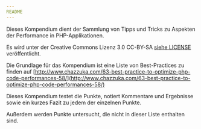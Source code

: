 ```yaml
---
README
---
```

Dieses Kompendium dient der Sammlung von Tipps und Tricks zu Aspekten der Performance in PHP-Applikationen.

Es wird unter der Creative Commons Lizenz 3.0 CC-BY-SA [siehe LICENSE](LICENSE.md "Lizenz") veröffentlicht.

Die Grundlage für das Kompendium ist eine Liste von Best-Practices zu finden auf [http://www.chazzuka.com/63-best-practice-to-optimize-php-code-performances-58/](http://www.chazzuka.com/63-best-practice-to-optimize-php-code-performances-58/)

Dieses Kompendium testet die Punkte, notiert Kommentare und Ergebnisse sowie ein kurzes Fazit zu jedem der einzelnen Punkte.

Außerdem werden Punkte untersucht, die nicht in dieser Liste enthalten sind.
